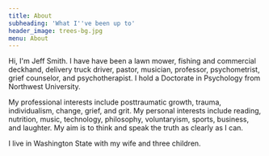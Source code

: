 ```yaml
---
title: About
subheading: 'What I''ve been up to'
header_image: trees-bg.jpg
menu: About
---
```


Hi, I'm Jeff Smith. I have have been a lawn mower, fishing and commercial deckhand, delivery truck driver, pastor, musician, professor, psychometrist, grief counselor, and psychotherapist. I hold a Doctorate in Psychology from Northwest University.

My professional interests include posttraumatic growth, trauma, individualism, change, grief, and grit. My personal interests include reading, nutrition, music, technology, philosophy, voluntaryism, sports, business, and laughter. My aim is to think and speak the truth as clearly as I can.

I live in Washington State with my wife and three children.
